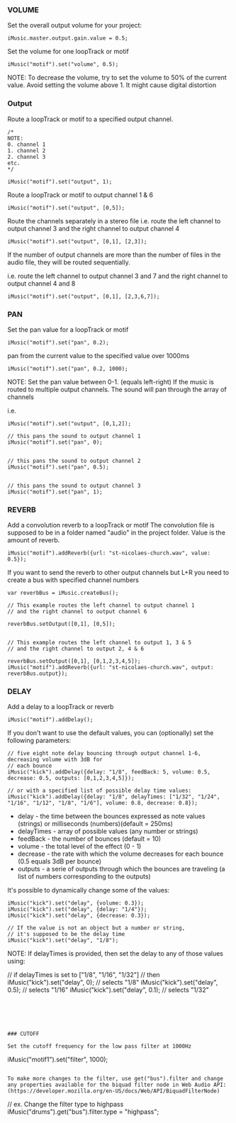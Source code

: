 ### VOLUME

Set the overall output volume for your project:

```
iMusic.master.output.gain.value = 0.5;
```

Set the volume for one loopTrack or motif

```
iMusic("motif").set("volume", 0.5);
```

NOTE: To decrease the volume, try to set the volume to 50% of the current value. Avoid setting the volume above 1. It might cause digital distortion





### Output


Route a loopTrack or motif to a specified output channel. 

```
/*
NOTE:
0. channel 1
1. channel 2
2. channel 3 
etc.
*/

iMusic("motif").set("output", 1);
```

Route a loopTrack or motif to output channel 1 & 6
```
iMusic("motif").set("output", [0,5]);
```


Route the channels separately in a stereo file i.e. route the left channel to output channel 3 and the right channel to output channel 4
```
iMusic("motif").set("output", [0,1], [2,3]);
```

If the number of output channels are more than the number of files in the audio file, they will be routed sequentially.

i.e.
route the left channel to output channel 3 and 7 and the right channel to output channel 4 and 8
```
iMusic("motif").set("output", [0,1], [2,3,6,7]);
```



### PAN

 Set the pan value for a loopTrack or motif
```
iMusic("motif").set("pan", 0.2);
```

pan from the current value to the specified value over 1000ms
```
iMusic("motif").set("pan", 0.2, 1000);
```

NOTE:
Set the pan value between 0-1. (equals left-right)
If the music is routed to multiple output channels. The sound will pan through the array of channels

i.e. 
```
iMusic("motif").set("output", [0,1,2]);

// this pans the sound to output channel 1
iMusic("motif").set("pan", 0);


// this pans the sound to output channel 2
iMusic("motif").set("pan", 0.5);


// this pans the sound to output channel 3
iMusic("motif").set("pan", 1);
```



### REVERB

Add a convolution reverb to a loopTrack or motif The convolution file is supposed to be in a folder named "audio" in the project folder. Value is the amount of reverb.
```
iMusic("motif").addReverb({url: "st-nicolaes-church.wav", value: 0.5});
```

If you want to send the reverb to other output channels but L+R you need to create a bus with specified channel numbers

```
var reverbBus = iMusic.createBus();

// This example routes the left channel to output channel 1
// and the right channel to output channel 6

reverbBus.setOutput([0,1], [0,5]);


// This example routes the left channel to output 1, 3 & 5
// and the right channel to output 2, 4 & 6

reverbBus.setOutput([0,1], [0,1,2,3,4,5]);
iMusic("motif").addReverb({url: "st-nicolaes-church.wav", output: reverbBus.output});
```




### DELAY

Add a delay to a loopTrack or reverb
```
iMusic("motif").addDelay();
```

If you don't want to use the default values, you can (optionally) set the following parameters:
```
// five eight note delay bouncing through output channel 1-6, decreasing volume with 3dB for 
// each bounce
iMusic("kick").addDelay({delay: "1/8", feedBack: 5, volume: 0.5, decrease: 0.5, outputs: [0,1,2,3,4,5]});

// or with a specified list of possible delay time values:
iMusic("kick").addDelay({delay: "1/8", delayTimes: ["1/32", "1/24", "1/16", "1/12", "1/8", "1/6"], volume: 0.8, decrease: 0.8});
```
* delay - the time between the bounces expressed as note values (strings) or milliseconds (numbers)(default = 250ms)
* delayTimes - array of possible values (any number or strings)
* feedBack - the number of bounces (default = 10)
* volume - the total level of the effect (0 - 1)
* decrease - the rate with which the volume decreases for each bounce (0.5 equals 3dB per bounce)
* outputs - a serie of outputs through which the bounces are traveling (a list of numbers corresponding to the outputs)

It's possible to dynamically change some of the values:
```
iMusic("kick").set("delay", {volume: 0.3});
iMusic("kick").set("delay", {delay: "1/4"});
iMusic("kick").set("delay", {decrease: 0.3});

// If the value is not an object but a number or string,
// it's supposed to be the delay time
iMusic("kick").set("delay", "1/8");
```

NOTE:
If delayTimes is provided, then set the delay to any of those values using:


// if delayTimes is set to ["1/8", "1/16", "1/32"]
// then 
iMusic("kick").set("delay", 0);   // selects "1/8"
iMusic("kick").set("delay", 0.5); // selects "1/16"
iMusic("kick").set("delay", 0.1); // selects "1/32"
```





### CUTOFF

Set the cutoff frequency for the low pass filter at 1000Hz
```
iMusic("motif1").set("filter", 1000);
```

To make more changes to the filter, use get("bus").filter and change any properties available for the biquad filter node in Web Audio API: (https://developer.mozilla.org/en-US/docs/Web/API/BiquadFilterNode)

```
// ex. Change the filter type to highpass
iMusic("drums").get("bus").filter.type = "highpass";
```
